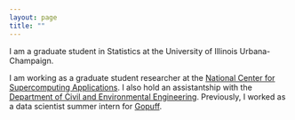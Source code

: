```yaml
---
layout: page
title: ""
---
```


I am a graduate student in Statistics at the University of Illinois Urbana-Champaign.

I am working as a graduate student researcher at the [National Center for Supercomputing Applications](https://www.ncsa.illinois.edu/about/). I also hold an assistantship with the [Department of Civil and Environmental Engineering](https://cee.illinois.edu). Previously, I worked as a data scientist summer intern for [Gopuff](https://gopuff.com/go/about-us).

